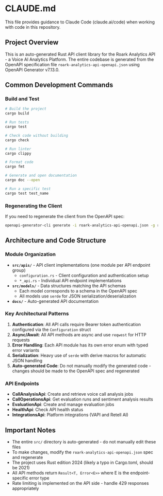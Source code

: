 # CLAUDE.md

This file provides guidance to Claude Code (claude.ai/code) when working with code in this repository.

## Project Overview

This is an auto-generated Rust API client library for the Roark Analytics API - a Voice AI Analytics Platform. The entire codebase is generated from the OpenAPI specification file `roark-analytics-api-openapi.json` using OpenAPI Generator v7.13.0.

## Common Development Commands

### Build and Test
```bash
# Build the project
cargo build

# Run tests
cargo test

# Check code without building
cargo check

# Run linter
cargo clippy

# Format code
cargo fmt

# Generate and open documentation
cargo doc --open

# Run a specific test
cargo test test_name
```

### Regenerating the Client
If you need to regenerate the client from the OpenAPI spec:
```bash
openapi-generator-cli generate -i roark-analytics-api-openapi.json -g rust -c config.yaml
```

## Architecture and Code Structure

### Module Organization
- **`src/apis/`** - API client implementations (one module per API endpoint group)
  - `configuration.rs` - Client configuration and authentication setup
  - `*_api.rs` - Individual API endpoint implementations
- **`src/models/`** - Data structures matching the API schemas
  - Each model corresponds to a schema in the OpenAPI spec
  - All models use `serde` for JSON serialization/deserialization
- **`docs/`** - Auto-generated API documentation

### Key Architectural Patterns

1. **Authentication**: All API calls require Bearer token authentication configured via the `Configuration` struct
2. **Async/Await**: All API methods are async and use `reqwest` for HTTP requests
3. **Error Handling**: Each API module has its own error enum with typed error variants
4. **Serialization**: Heavy use of `serde` with derive macros for automatic JSON handling
5. **Auto-generated Code**: Do not manually modify the generated code - changes should be made to the OpenAPI spec and regenerated

### API Endpoints
- **CallAnalysisApi**: Create and retrieve voice call analysis jobs
- **CallOperationsApi**: Get evaluation runs and sentiment analysis results
- **EvaluationApi**: Create and manage evaluation jobs
- **HealthApi**: Check API health status
- **IntegrationsApi**: Platform integrations (VAPI and Retell AI)

## Important Notes

- The entire `src/` directory is auto-generated - do not manually edit these files
- To make changes, modify the `roark-analytics-api-openapi.json` spec and regenerate
- The project uses Rust edition 2024 (likely a typo in Cargo.toml, should be 2021)
- All API methods return `Result<T, Error<E>>` where E is the endpoint-specific error type
- Rate limiting is implemented on the API side - handle 429 responses appropriately